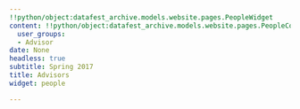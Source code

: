 ```yaml
---
!!python/object:datafest_archive.models.website.pages.PeopleWidget
content: !!python/object:datafest_archive.models.website.pages.PeopleContent
  user_groups:
  - Advisor
date: None
headless: true
subtitle: Spring 2017
title: Advisors
widget: people

---
```

